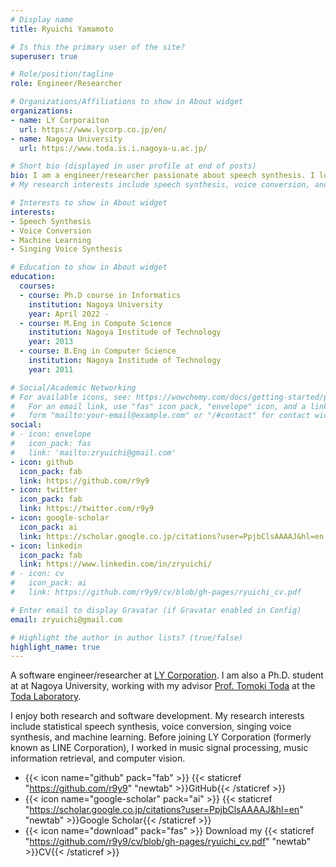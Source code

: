 ```yaml
---
# Display name
title: Ryuichi Yamamoto

# Is this the primary user of the site?
superuser: true

# Role/position/tagline
role: Engineer/Researcher

# Organizations/Affiliations to show in About widget
organizations:
- name: LY Corporaiton
  url: https://www.lycorp.co.jp/en/
- name: Nagoya University
  url: https://www.toda.is.i.nagoya-u.ac.jp/

# Short bio (displayed in user profile at end of posts)
bio: I am a engineer/researcher passionate about speech synthesis. I love to write code and enjoy open-source collaboration on GitHub. Please feel free to reach out on Twitter and GitHub.
# My research interests include speech synthesis, voice conversion, and machine learning.

# Interests to show in About widget
interests:
- Speech Synthesis
- Voice Conversion
- Machine Learning
- Singing Voice Synthesis

# Education to show in About widget
education:
  courses:
  - course: Ph.D course in Informatics
    institution: Nagoya University
    year: April 2022 -
  - course: M.Eng in Compute Science
    institution: Nagoya Institude of Technology
    year: 2013
  - course: B.Eng in Computer Science
    institution: Nagoya Institude of Technology
    year: 2011

# Social/Academic Networking
# For available icons, see: https://wowchemy.com/docs/getting-started/page-builder/#icons
#   For an email link, use "fas" icon pack, "envelope" icon, and a link in the
#   form "mailto:your-email@example.com" or "/#contact" for contact widget.
social:
# - icon: envelope
#   icon_pack: fas
#   link: 'mailto:zryuichi@gmail.com'
- icon: github
  icon_pack: fab
  link: https://github.com/r9y9
- icon: twitter
  icon_pack: fab
  link: https://twitter.com/r9y9
- icon: google-scholar
  icon_pack: ai
  link: https://scholar.google.co.jp/citations?user=PpjbClsAAAAJ&hl=en
- icon: linkedin
  icon_pack: fab
  link: https://www.linkedin.com/in/zryuichi/
# - icon: cv
#   icon_pack: ai
#   link: https://github.com/r9y9/cv/blob/gh-pages/ryuichi_cv.pdf

# Enter email to display Gravatar (if Gravatar enabled in Config)
email: zryuichi@gmail.com

# Highlight the author in author lists? (true/false)
highlight_name: true
---
```


A software engineer/researcher at [LY Corporation](https://research.lycorp.co.jp/en).
I am also a Ph.D. student at at Nagoya University, working with my advisor [Prof. Tomoki Toda](https://sites.google.com/site/tomokitoda/home_eng?authuser=0) at the [Toda Laboratory](https://www.toda.is.i.nagoya-u.ac.jp/).

I enjoy both research and software development. My research interests include statistical speech synthesis, voice conversion, singing voice synthesis, and machine learning. Before joining LY Corporation (formerly known as LINE Corporation), I worked in music signal processing, music information retrieval, and computer vision.

- {{< icon name="github" pack="fab" >}} {{< staticref "https://github.com/r9y9" "newtab" >}}GitHub{{< /staticref >}}
- {{< icon name="google-scholar" pack="ai" >}} {{< staticref "https://scholar.google.co.jp/citations?user=PpjbClsAAAAJ&hl=en" "newtab" >}}Google Scholar{{< /staticref >}}
- {{< icon name="download" pack="fas" >}} Download my {{< staticref "https://github.com/r9y9/cv/blob/gh-pages/ryuichi_cv.pdf" "newtab" >}}CV{{< /staticref >}}
